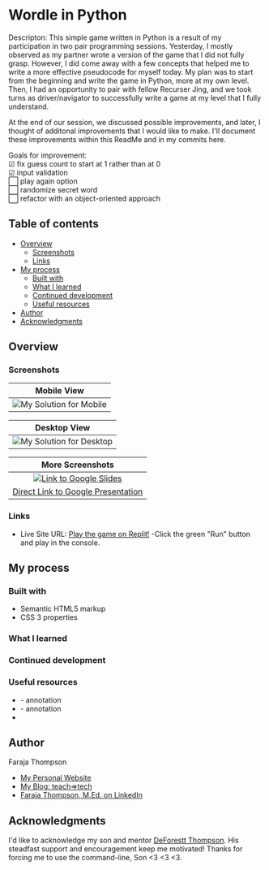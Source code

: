 # Wordle in Python

Descripton: This simple game written in Python is a result of my participation in two pair programming sessions. Yesterday, I mostly observed as my partner wrote a version of the game that I did not fully grasp. However, I did come away with a few concepts that helped me to write a more effective pseudocode for myself today. My plan was to start from the beginning and write the game in Python, more at my own level. Then, I had an opportunity to pair with fellow Recurser Jing, and we took turns as driver/navigator to successfully write a game at my level that I fully understand.

At the end of our session, we discussed possible improvements, and later, I thought of additonal improvements that I would like to make. I'll document these improvements within this ReadMe and in my commits here.

Goals for improvement:
<br>&#x2611; fix guess count to start at 1 rather than at 0
<br>&#x2611; input validation
<br>&#11036; play again option
<br>&#11036; randomize secret word
<br>&#11036; refactor with an object-oriented approach

## Table of contents

- [Overview](#overview)
  - [Screenshots](#screenshots)
  - [Links](#links)
- [My process](#my-process)
  - [Built with](#built-with)
  - [What I learned](#what-i-learned)
  - [Continued development](#continued-development)
  - [Useful resources](#useful-resources)
- [Author](#author)
- [Acknowledgments](#acknowledgments)

## Overview

### Screenshots

|     <b>Mobile View</b>      |
| :-------------------------: |
| ![My Solution for Mobile]() |

|     <b>Desktop View</b>      |
| :--------------------------: |
| ![My Solution for Desktop]() |

|                                                                                                               <b>More Screenshots</b>                                                                                                               |
| :-------------------------------------------------------------------------------------------------------------------------------------------------------------------------------------------------------------------------------------------------: |
| [![Link to Google Slides](link-to-slides.png)](https://docs.google.com/presentation/d/e/2PACX-1vROkxVyUGrL-H86BwdRjp2-pR0OU4mqIA1PmLdf0vh8ypV4msyidQBM9mZgJLeFc7AsDSrrOJjhP8Oe/pub?start=false&loop=false&delayms=3000&slide=id.g1270c083a6c_0_146) |
|      [Direct Link to Google Presentation](https://docs.google.com/presentation/d/e/2PACX-1vROkxVyUGrL-H86BwdRjp2-pR0OU4mqIA1PmLdf0vh8ypV4msyidQBM9mZgJLeFc7AsDSrrOJjhP8Oe/pub?start=false&loop=false&delayms=3000&slide=id.g1270c083a6c_0_146)      |

### Links

- Live Site URL: [Play the game on Replit!](https://replit.com/@jcao7/StainedInsidiousVolume#main.py) -Click the green "Run" button and play in the console.

## My process

### Built with

- Semantic HTML5 markup
- CSS 3 properties

### What I learned

### Continued development

### Useful resources

- []() - annotation
- []() - annotation
-

## Author

Faraja Thompson

- [My Personal Website](https://faraja17.github.io/my-website/)
- [My Blog: teach=>tech](https://teach2tech.hashnode.dev/)
- [Faraja Thompson, M.Ed. on LinkedIn](https://www.linkedin.com/in/faraja-thompson-m-ed-70885b8/)

## Acknowledgments

I'd like to acknowledge my son and mentor [DeForestt Thompson](https://github.com/DeForestt). His steadfast support and encouragement keep me motivated! Thanks for forcing me to use the command-line, Son <3 <3 <3.
